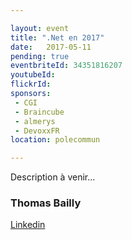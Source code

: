 ```yaml
---

layout: event
title: ".Net en 2017"
date:   2017-05-11
pending: true
eventbriteId: 34351816207
youtubeId:
flickrId: 
sponsors:
 - CGI
 - Braincube
 - almerys
 - DevoxxFR
location: polecommun

---
```


Description à venir...

### Thomas Bailly

[Linkedin](https://www.linkedin.com/in/thomas-bailly-b828a338/)

